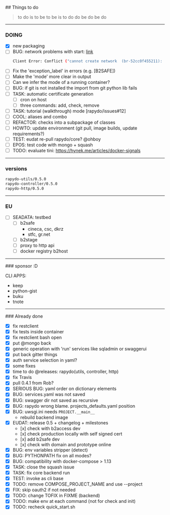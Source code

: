 
## Things to do

> to do is to be
> to be is to do
> do be do be do 
> 
---

### DOING

- [x] new packaging
- [ ] BUG: network problems with start:
    [link](http://olicallaghan.com/post/a-survival-guide-to-communication-between-docker-containers)
    ```bash
    Client Error: Conflict ("cannot create network  (br-52cc0f455211): conflicts with network  (br-d5c22ead14f6): networks have overlapping IPv4")
    ```
- [ ] Fix the 'exception_label' in errors (e.g. [B2SAFE])
- [ ] Make the 'mode' more clear in output
- [ ] Can we infer the mode of a running container?
- [ ] BUG: if git is not installed the import from git python lib fails
- [ ] TASK: automatic certificate generation
    - [ ] cron on host
    - [ ] three commands: add, check, remove
- [ ] TASK: tutorial (walkthrough) mode [rapydo/issues#12]
- [ ] COOL: aliases and combo
- [ ] REFACTOR: checks into a subpackage of classes
- [ ] HOWTO: update environment (git pull, image builds, update requirements?)
- [ ] TEST: eudat re-pull rapydo/core? @ohboy
- [ ] EPOS: test code with mongo + squash
- [ ] TODO: evaluate tini: https://hynek.me/articles/docker-signals

---

### versions

```bash
rapydo-utils/0.5.0
rapydo-controller/0.5.0
rapydo-http/0.5.0
```

---

### EU

- [ ] SEADATA: testbed
    - [ ] b2safe
        + cineca, csc, dkrz
        + stfc, gr.net
    - [ ] b2stage
    - [ ] proxy to http api
    - [ ] docker registry b2host

---

### sponsor :D

CLI APPS:
- keep
- python-gist
- buku
- tnote


---

### Already done

- [x] fix restclient
- [x] fix tests inside container
- [x] fix restclient bash open
- [x] put @mongo back
- [x] generic operation with 'run' services like sqladmin or swaggerui
- [x] put back gitter things
- [x] auth service selection in yaml?
- [x] some fixes
- [x] time to do @releases: rapydo(utils, controller, http)
- [x] fix Travis
- [x] pull 0.4.1 from Rob?
- [x] SERIOUS BUG: yaml order on dictionary elements
- [x] BUG: services.yaml was not saved
- [x] BUG: swagger dir not saved as recursive
- [x] BUG: rapydo wrong blame. projects_defaults.yaml position
- [x] BUG: uwsgi.ini needs `PROJECT.__main__`
    - rebuild backend image
- [x] EUDAT: release 0.5 + changelog + milestones
    - [x] check with b2access dev
    - [x] check production locally with self signed cert
    - [x] add b2safe dev
    - [x] check with domain and prototype online
- [x] BUG: env variables stripper (detect)
- [x] BUG: PYTHONPATH fix on all modes?
- [x] BUG: compatibility with docker-compose > 1.13
- [x] TASK: close the squash issue
- [x] TASK: fix core backend run
- [x] TEST: invoke as cli base
- [x] TODO: remove COMPOSE_PROJECT_NAME and use --project
- [x] FIX: skip oauth2 if not needed
- [x] TODO: change TOFIX in FIXME (backend)
- [x] TODO: make env at each command (not for check and init)
- [x] TODO: recheck quick_start.sh
